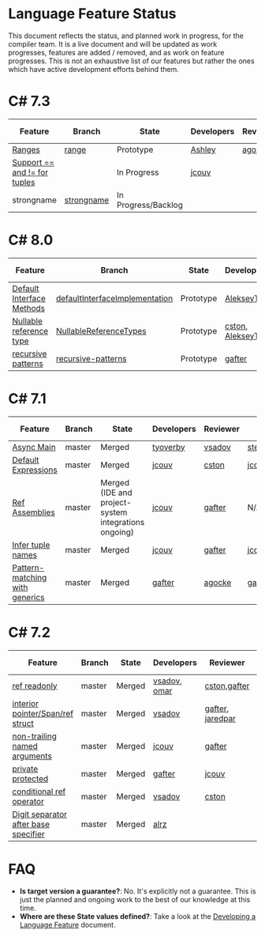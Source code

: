 Language Feature Status
=====

This document reflects the status, and planned work in progress, for the compiler team.  It is a live document
and will be updated as work progresses, features are added / removed, and as work on feature progresses.
This is not an exhaustive list of our features but rather the ones which have active development
efforts behind them.

# C# 7.3

| Feature | Branch | State | Developers | Reviewer | LDM Champ |
| ------- | ------ | ----- | ---------- | -------- | --------- |
| [Ranges](https://github.com/dotnet/roslyn/blob/features/range/docs/features/range.md) | [range](https://github.com/dotnet/roslyn/tree/features/range) | Prototype | [Ashley](https://github.com/khyperia) | [agocke](https://github.com/agocke) | [jaredpar](https://github.com/jaredpar) |
| [Support == and != for tuples](https://github.com/dotnet/csharplang/issues/190) | | In Progress | [jcouv](https://github.com/jcouv) | | [jcouv](https://github.com/jcouv) |
| strongname | [strongname](https://github.com/dotnet/roslyn/tree/features/strongname) | In Progress/Backlog | | | [jaredpar](https://github.com/jaredpar) |

# C# 8.0

| Feature | Branch | State | Developers | Reviewer | LDM Champ |
| ------- | ------ | ----- | ---------- | -------- | --------- |
| [Default Interface Methods](https://github.com/dotnet/csharplang/blob/master/proposals/default-interface-methods.md) | [defaultInterfaceImplementation](https://github.com/dotnet/roslyn/tree/features/DefaultInterfaceImplementation) | Prototype | [AlekseyTs](https://github.com/AlekseyTs) | [gafter](https://github.com/gafter) | [gafter](https://github.com/gafter) |
| [Nullable reference type](https://github.com/dotnet/csharplang/blob/master/proposals/nullable-reference-types.md) | [NullableReferenceTypes](https://github.com/dotnet/roslyn/tree/features/NullableReferenceTypes) | Prototype | [cston](https://github.com/cston), [AlekseyTs](https://github.com/AlekseyTs) | | [mattwar](https://github.com/mattwar) |
| [recursive patterns](https://github.com/dotnet/csharplang/blob/master/proposals/patterns.md) | [recursive-patterns](https://github.com/dotnet/roslyn/tree/features/recursive-patterns) | Prototype | [gafter](https://github.com/gafter) | [agocke](https://github.com/agocke) | [gafter](https://github.com/gafter) |

# C# 7.1

| Feature | Branch | State | Developers | Reviewer | LDM Champ |
| ------- | ------ | ----- | ---------- | -------- | --------- |
| [Async Main](https://github.com/dotnet/csharplang/blob/master/proposals/csharp-7.1/async-main.md) | master | Merged | [tyoverby](https://github.com/tyoverby) | [vsadov](https://github.com/vsadov) | [stephentoub](https://github.com/stephentoub) |
| [Default Expressions](https://github.com/dotnet/csharplang/blob/master/proposals/csharp-7.1/target-typed-default.md) | master  | Merged | [jcouv](https://github.com/jcouv) | [cston](https://github.com/cston) | [jcouv](https://github.com/jcouv) |
| [Ref Assemblies](https://github.com/dotnet/roslyn/blob/master/docs/features/refout.md) | master | Merged (IDE and project-system integrations ongoing) | [jcouv](https://github.com/jcouv) | [gafter](https://github.com/gafter) | N/A |
| [Infer tuple names](https://github.com/dotnet/csharplang/blob/master/proposals/csharp-7.1/infer-tuple-names.md) | master | Merged | [jcouv](https://github.com/jcouv) | [gafter](https://github.com/gafter) | [jcouv](https://github.com/jcouv) |
| [Pattern-matching with generics](https://github.com/dotnet/csharplang/blob/master/proposals/csharp-7.1/generics-pattern-match.md) | master  | Merged | [gafter](https://github.com/gafter) | [agocke](https://github.com/agocke) | [gafter](https://github.com/gafter) |

# C# 7.2

| Feature | Branch | State | Developers | Reviewer | LDM Champ |
| ------- | ------ | ----- | ---------- | -------- | --------- |
| [ref readonly](https://github.com/dotnet/csharplang/blob/master/proposals/csharp-7.2/readonly-ref.md) | master | Merged | [vsadov](https://github.com/vsadov), [omar](https://github.com/OmarTawfikw) | [cston](https://github.com/cston),[gafter](https://github.com/gafter) | [jaredpar](https://github.com/jaredpar) |
| [interior pointer/Span<T>/ref struct](https://github.com/dotnet/csharplang/pull/264) | master | Merged | [vsadov](https://github.com/vsadov) | [gafter](https://github.com/gafter), [jaredpar](https://github.com/jaredpar) | [jaredpar](https://github.com/jaredpar) |
| [non-trailing named arguments](https://github.com/dotnet/csharplang/blob/master/proposals/csharp-7.2/non-trailing-named-arguments.md) | master | Merged | [jcouv](https://github.com/jcouv) | [gafter](https://github.com/gafter) | [jcouv](https://github.com/jcouv) |
| [private protected](https://github.com/dotnet/csharplang/blob/master/proposals/csharp-7.2/private-protected.md) | master | Merged | [gafter](https://github.com/gafter) | [jcouv](https://github.com/jcouv) | [gafter](https://github.com/gafter) |
| [conditional ref operator](https://github.com/dotnet/csharplang/blob/master/proposals/csharp-7.2/conditional-ref.md) | master | Merged | [vsadov](https://github.com/vsadov) | [cston](https://github.com/cston) | [jaredpar](https://github.com/jaredpar) |
| [Digit separator after base specifier](https://github.com/dotnet/roslyn/pull/20449) | master | Merged | [alrz](https://github.com/alrz) | | [gafter](https://github.com/gafter) |


# FAQ

- **Is target version a guarantee?**: No.  It's explicitly not a guarantee.  This is just the planned and ongoing work to the best of our knowledge at this time.
- **Where are these State values defined?**: Take a look at the [Developing a Language Feature](contributing/Developing%20a%20Language%20Feature.md) document.
